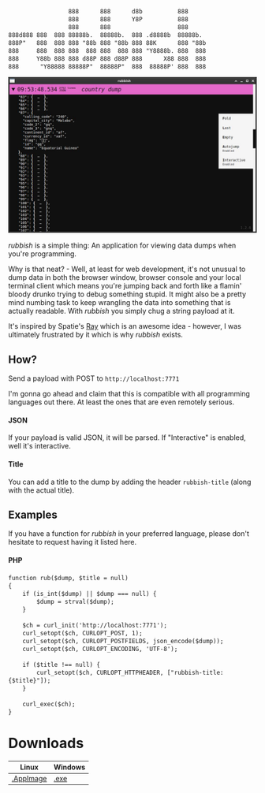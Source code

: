 ```
                 888      888      d8b          888      
                 888      888      Y8P          888      
                 888      888                   888      
888d888 888  888 88888b.  88888b.  888 .d8888b  88888b.  
888P"   888  888 888 "88b 888 "88b 888 88K      888 "88b 
888     888  888 888  888 888  888 888 "Y8888b. 888  888 
888     Y88b 888 888 d88P 888 d88P 888      X88 888  888 
888      "Y88888 88888P"  88888P"  888  88888P' 888  888 
```

![screenshot](https://github.com/superDuperCyberTechno/rubbish/raw/main/screenshot.jpg)

_rubbish_ is a simple thing: An application for viewing data dumps when you're programming. 

Why is that neat? - Well, at least for web development, it's not unusual to dump data in both the browser window, browser console and your local terminal client which means you're jumping back and forth like a flamin' bloody drunko trying to debug something stupid. It might also be a pretty mind numbing task to keep wrangling the data into something that is actually readable. With _rubbish_ you simply chug a string payload at it.

It's inspired by Spatie's [Ray](https://myray.app/) which is an awesome idea - however, I was ultimately frustrated by it which is why _rubbish_ exists.

## How?
Send a payload with POST to `http://localhost:7771`

I'm gonna go ahead and claim that this is compatible with all programming languages out there. At least the ones that are even remotely serious.

#### JSON
If your payload is valid JSON, it will be parsed. If "Interactive" is enabled, well it's interactive.

#### Title
You can add a title to the dump by adding the header `rubbish-title` (along with the actual title).

## Examples
If you have a function for _rubbish_ in your preferred language, please don't hesitate to request having it listed here.

#### PHP
```
function rub($dump, $title = null)
{
    if (is_int($dump) || $dump === null) {
        $dump = strval($dump);
    }

    $ch = curl_init('http://localhost:7771');
    curl_setopt($ch, CURLOPT_POST, 1);
    curl_setopt($ch, CURLOPT_POSTFIELDS, json_encode($dump));
    curl_setopt($ch, CURLOPT_ENCODING, 'UTF-8');

    if ($title !== null) {
        curl_setopt($ch, CURLOPT_HTTPHEADER, ["rubbish-title: {$title}"]);
    }

    curl_exec($ch);
}
```

# Downloads

|Linux|Windows|
|---|---|
|[.AppImage](https://github.com/superDuperCyberTechno/rubbish/raw/main/dist/rubbish.AppImage)|[.exe](https://github.com/superDuperCyberTechno/rubbish/raw/main/dist/rubbish.exe)|
